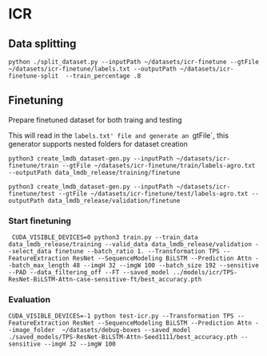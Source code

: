 # ICR


## Data splitting

```
python ./split_dataset.py --inputPath ~/datasets/icr-finetune --gtFile ~/datasets/icr-finetune/labels.txt --outputPath ~/datasets/icr-finetune-split  --train_percentage .8
```

## Finetuning

Prepare finetuned dataset for both traing and testing

This will read in the `labels.txt' file and generate an `gtFile`, this generator supports nested folders for dataset creation


```
python3 create_lmdb_dataset-gen.py --inputPath ~/datasets/icr-finetune/train --gtFile ~/datasets/icr-finetune/train/labels-agro.txt --outputPath data_lmdb_release/training/finetune

python3 create_lmdb_dataset-gen.py --inputPath ~/datasets/icr-finetune/test --gtFile ~/datasets/icr-finetune/test/labels-agro.txt --outputPath data_lmdb_release/validation/finetune

```

### Start finetuning

```
 CUDA_VISIBLE_DEVICES=0 python3 train.py --train_data data_lmdb_release/training --valid_data data_lmdb_release/validation --select_data finetune --batch_ratio 1. --Transformation TPS --FeatureExtraction ResNet --SequenceModeling BiLSTM --Prediction Attn --batch_max_length 48 --imgH 32 --imgW 100 --batch_size 192 --sensitive --PAD --data_filtering_off --FT --saved_model ../models/icr/TPS-ResNet-BiLSTM-Attn-case-sensitive-ft/best_accuracy.pth

```

### Evaluation

```
CUDA_VISIBLE_DEVICES=-1 python test-icr.py --Transformation TPS --FeatureExtraction ResNet --SequenceModeling BiLSTM --Prediction Attn --image_folder  ~/datasets/debug-boxes --saved_model ./saved_models/TPS-ResNet-BiLSTM-Attn-Seed1111/best_accuracy.pth --sensitive --imgH 32 --imgW 100
```


